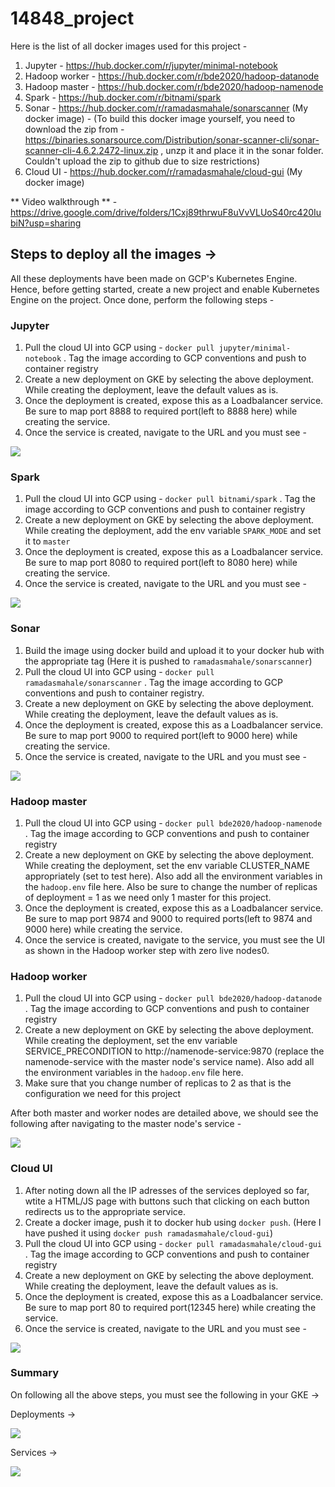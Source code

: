 # 14848_project

Here is the list of all docker images used for this project -

1. Jupyter - https://hub.docker.com/r/jupyter/minimal-notebook
2. Hadoop worker - https://hub.docker.com/r/bde2020/hadoop-datanode
3. Hadoop master - https://hub.docker.com/r/bde2020/hadoop-namenode
4. Spark - https://hub.docker.com/r/bitnami/spark
5. Sonar - https://hub.docker.com/r/ramadasmahale/sonarscanner (My docker image) - (To build this docker image yourself, you need to download the zip from - https://binaries.sonarsource.com/Distribution/sonar-scanner-cli/sonar-scanner-cli-4.6.2.2472-linux.zip , unzp it and place it in the sonar folder. Couldn't upload the zip to github due to size restrictions)
6. Cloud UI - https://hub.docker.com/r/ramadasmahale/cloud-gui (My docker image)

** Video walkthrough ** - https://drive.google.com/drive/folders/1Cxj89thrwuF8uVvVLUoS40rc420IubiN?usp=sharing

## Steps to deploy all the images ->

All these deployments have been made on GCP's Kubernetes Engine. Hence, before getting started, create a new project and enable Kubernetes Engine on the project. Once done, perform the following steps - 

### Jupyter 

1. Pull the cloud UI into GCP using - `docker pull jupyter/minimal-notebook` . Tag the image according to GCP conventions and push to container registry
2. Create a new deployment on GKE by selecting the above deployment. While creating the deployment, leave the default values as is. 
3. Once the deployment is created, expose this as a Loadbalancer service. Be sure to map port 8888 to required port(left to 8888 here) while creating the service.
4. Once the service is created, navigate to the URL and you must see - 

<img src="jupyter.png">

### Spark

1. Pull the cloud UI into GCP using - `docker pull bitnami/spark` . Tag the image according to GCP conventions and push to container registry
2. Create a new deployment on GKE by selecting the above deployment. While creating the deployment, add the env variable `SPARK_MODE` and set it to `master`
3. Once the deployment is created, expose this as a Loadbalancer service. Be sure to map port 8080 to required port(left to 8080 here) while creating the service.
4. Once the service is created, navigate to the URL and you must see - 

<img src="spark.png">

### Sonar

1. Build the image using docker build and upload it to your docker hub with the appropriate tag (Here it is pushed to `ramadasmahale/sonarscanner`)
2. Pull the cloud UI into GCP using - `docker pull ramadasmahale/sonarscanner` . Tag the image according to GCP conventions and push to container registry.
3. Create a new deployment on GKE by selecting the above deployment.  While creating the deployment, leave the default values as is.
4. Once the deployment is created, expose this as a Loadbalancer service. Be sure to map port 9000 to required port(left to 9000 here) while creating the service.
5. Once the service is created, navigate to the URL and you must see - 

<img src="sonar.png">

### Hadoop master
1. Pull the cloud UI into GCP using - `docker pull bde2020/hadoop-namenode` . Tag the image according to GCP conventions and push to container registry
2. Create a new deployment on GKE by selecting the above deployment. While creating the deployment, set the env variable CLUSTER_NAME appropriately (set to test here). Also add all the environment variables in the `hadoop.env` file here. Also be sure to change the number of replicas of deployment = 1 as we need only 1 master for this project.
3. Once the deployment is created, expose this as a Loadbalancer service. Be sure to map port 9874 and 9000 to required ports(left to 9874 and 9000 here) while creating the service.
4. Once the service is created, navigate to the service, you must see the UI as shown in the Hadoop worker step with zero live nodes0.

### Hadoop worker
1. Pull the cloud UI into GCP using - `docker pull bde2020/hadoop-datanode` . Tag the image according to GCP conventions and push to container registry
2. Create a new deployment on GKE by selecting the above deployment.  While creating the deployment, set the env variable SERVICE_PRECONDITION to http://namenode-service:9870 (replace the namenode-service with the master node's service name). Also add all the environment variables in the `hadoop.env` file here.
3.  Make sure that you change number of replicas to 2 as that is the configuration we need for this project

After both master and worker nodes are detailed above, we should see the following after navigating to the master node's service -

<img src="hadoop.png">

### Cloud UI
1. After noting down all the IP adresses of the services deployed so far, wtite a HTML/JS page with buttons such that clicking on each button redirects us to the appropriate service.
2. Create a docker image, push it to docker hub using `docker push`. (Here I have pushed it using `docker push ramadasmahale/cloud-gui`)
3. Pull the cloud UI into GCP using - `docker pull ramadasmahale/cloud-gui` . Tag the image according to GCP conventions and push to container registry
4. Create a new deployment on GKE by selecting the above deployment. While creating the deployment, leave the default values as is. 
5. Once the deployment is created, expose this as a Loadbalancer service. Be sure to map port 80 to required port(12345 here) while creating the service.
6. Once the service is created, navigate to the URL and you must see - 

<img src="GUI.png">

### Summary

On following all the above steps, you must see the following in your GKE ->

Deployments ->

<img src="container_deployments.png">

Services -> 

<img src="services.png">

